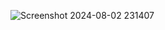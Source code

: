 ![Screenshot 2024-08-02 231407](https://github.com/user-attachments/assets/8b5e4b18-edc0-4023-8d37-a031f992d300)
